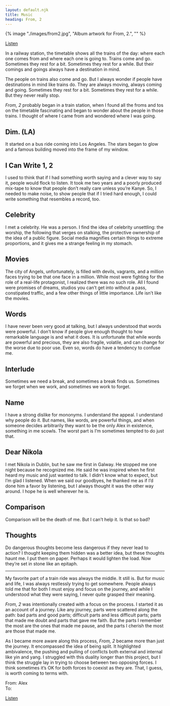 ```yaml
---
layout: default.njk
title: Music
heading: From, 2
---
```

{% image "./images/from2.jpg", "Album artwork for From, 2.", "" %}

<p class="button-container">
    <a class="button" href="">Listen</a>
</p>

In a railway station, the timetable shows all the trains of the day: where each one comes from and where each one is going to. Trains come and go. Sometimes they rest for a bit. Sometimes they rest for a while. But their comings and goings always have a destination in mind.

The people on trains also come and go. But I always wonder if people have destinations in mind like trains do. They are always moving, always coming and going. Sometimes they rest for a bit. Sometimes they rest for a while. But they never really stop. 

*From, 2* probably began in a train station, when I found all the froms and tos on the timetable fascinating and began to wonder about the people in those trains. I thought of where I came from and wondered where I was going.

## Dim. (LA)

It started on a bus ride coming into Los Angeles. The stars began to glow and a famous building moved into the frame of my window.

## I Can Write 1, 2

I used to think that if I had something worth saying and a clever way to say it, people would flock to listen. It took me two years and a poorly produced mix-tape to know that people don’t really care unless you’re Kanye. So, I needed to make noise, to show people that if I tried hard enough, I could write something that resembles a record, too.

## Celebrity

I met a celebrity. He was a person. I find the idea of celebrity unsettling: the worship, the following that verges on stalking, the protective ownership of the idea of a public figure. Social media magnifies certain things to extreme proportions, and it gives me a strange feeling in my stomach.

## Movies

The city of Angels, unfortunately, is filled with devils, vagrants, and a million faces trying to be that one face in a million. While most were fighting for the role of a real-life protagonist, I realized there was no such role. All I found were promises of dreams, studios you can’t get into without a pass, constipated traffic, and a few other things of little importance. Life isn’t like the movies.

## Words

I have never been very good at talking, but I always understood that words were powerful. I don’t know if people give enough thought to how remarkable language is and what it does. It is unfortunate that while words are powerful and precious, they are also fragile, volatile, and can change for the worse due to poor use. Even so, words do have a tendency to confuse me.

## Interlude

Sometimes we need a break, and sometimes a break finds us. Sometimes we forget when we work, and sometimes we work to forget.

## Name

I have a strong dislike for mononyms. I understand the appeal. I understand why people do it. But names, like words, are powerful things, and when someone decides arbitrarily they want to be the only Alex in existence, something in me scowls. The worst part is I’m sometimes tempted to do just that.

## Dear Nikola

I met Nikola in Dublin, but he saw me first in Galway. He stopped me one night because he recognized me. He said he was inspired when he first heard my music and just wanted to talk. I didn’t know what to expect, but I’m glad I listened. When we said our goodbyes, he thanked me as if I’d done him a favor by listening, but I always thought it was the other way around. I hope he is well wherever he is.

## Comparison

Comparison will be the death of me. But I can’t help it. Is that so bad?

## Thoughts

Do dangerous thoughts become less dangerous if they never lead to action? I thought keeping them hidden was a better idea, but these thoughts haunt me. I put them on paper. Perhaps it would lighten the load. Now they’re set in stone like an epitaph.

***

My favorite part of a train ride was always the middle. It still is. But for music and life, I was always restlessly trying to get somewhere. People always told me that for both I must enjoy and focus on the journey, and while I understood what they were saying, I never quite grasped their meaning. 

*From, 2* was intentionally created with a focus on the process. I started it as an account of a journey. Like any journey, parts were scattered along the path: bad parts and good parts; difficult parts and less difficult parts; parts that made me doubt and parts that gave me faith. But the parts I remember the most are the ones that made me pause, and the parts I cherish the most are those that made me.

As I became more aware along this process, *From, 2* became more than just the journey. It encompassed the idea of being split. It highlighted ambivalence, the pushing and pulling of conflicts both external and internal like yin and yang. I struggled with this duality longer than this project, but I think the struggle lay in trying to choose between two opposing forces. I think sometimes it’s OK for both forces to coexist as they are. That, I guess, is worth coming to terms with.

From: Alex  
To:

<p class="button-container">
    <a class="button" href="">Listen</a>
<p>
